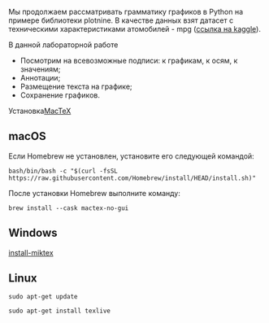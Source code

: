 Мы продолжаем рассматривать грамматику графиков в Python на примере библиотеки plotnine. В качестве данных взят датасет с техническими характеристиками атомобилей - mpg ([ссылка на kaggle](https://www.kaggle.com/datasets/uciml/autompg-dataset)). 

В данной лабораторной работе 
- Посмотрим на всевозможные подписи: к графикам, к осям, к значениям; 
- Аннотации;
- Размещение текста на графике;
- Сохранение графиков.

Установка[MacTeX](https://www.tug.org/mactex/mactex-download.html)    

## macOS
Если Homebrew не установлен, установите его следующей командой:
```
bash/bin/bash -c "$(curl -fsSL https://raw.githubusercontent.com/Homebrew/install/HEAD/install.sh)"
```

После установки Homebrew выполните команду:
```
brew install --cask mactex-no-gui
```
## Windows
[install-miktex](https://miktex.org/howto/install-miktex)

## Linux
```
sudo apt-get update

sudo apt-get install texlive
```
